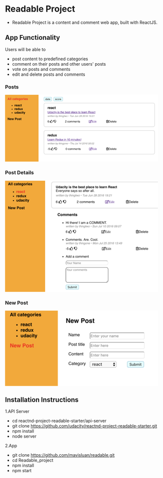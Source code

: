 # Readable Project

- Readable Project is a content and comment web app, built with ReactJS.

## App Functionality

Users will be able to

- post content to predefined categories
- comment on their posts and other users' posts
- vote on posts and comments
- edit and delete posts and comments

### Posts

<img src='src/icons/posts.png' width='600'>

### Post Details

<img src='src/icons/postDetails.png' width='600'>

### New Post

<img src='src/icons/newPost.png' width='600'>

## Installation Instructions

1.API Server

- cd reactnd-project-readable-starter/api-server
- git clone https://github.com/udacity/reactnd-project-readable-starter.git
- npm install
- node server

2.App

- git clone https://github.com/mavisluan/readable.git
- cd Readable_project
- npm install
- npm start
